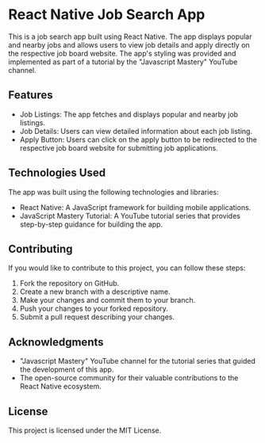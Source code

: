 # React Native Job Search App

This is a job search app built using React Native. The app displays popular and nearby jobs and allows users to view job details and apply directly on the respective job board website. The app's styling was provided and implemented as part of a tutorial by the "Javascript Mastery" YouTube channel.

## Features

- Job Listings: The app fetches and displays popular and nearby job listings.
- Job Details: Users can view detailed information about each job listing.
- Apply Button: Users can click on the apply button to be redirected to the respective job board website for submitting job applications.

## Technologies Used

The app was built using the following technologies and libraries:

- React Native: A JavaScript framework for building mobile applications.
- JavaScript Mastery Tutorial: A YouTube tutorial series that provides step-by-step guidance for building the app.

## Contributing

If you would like to contribute to this project, you can follow these steps:

1. Fork the repository on GitHub.
2. Create a new branch with a descriptive name.
3. Make your changes and commit them to your branch.
4. Push your changes to your forked repository.
5. Submit a pull request describing your changes.

## Acknowledgments

- "Javascript Mastery" YouTube channel for the tutorial series that guided the development of this app.
- The open-source community for their valuable contributions to the React Native ecosystem.

## License

This project is licensed under the MIT License.
